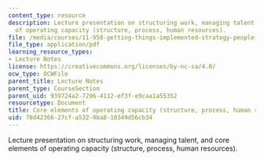 ```yaml
---
content_type: resource
description: Lecture presentation on structuring work, managing talent, and core elements
  of operating capacity (structure, process, human resources).
file: /media/courses/11-958-getting-things-implemented-strategy-people-performance-and-leadership-january-iap-2009/78d4236627cfa5329ba810349d56cb34_slides4.pdf
file_type: application/pdf
learning_resource_types:
- Lecture Notes
license: https://creativecommons.org/licenses/by-nc-sa/4.0/
ocw_type: OCWFile
parent_title: Lecture Notes
parent_type: CourseSection
parent_uid: 939724a2-7296-4112-ef3f-e9caa1a55352
resourcetype: Document
title: Core elements of operating capacity (structure, process, human resources)
uid: 78d42366-27cf-a532-9ba8-10349d56cb34
---
```

Lecture presentation on structuring work, managing talent, and core elements of operating capacity (structure, process, human resources).